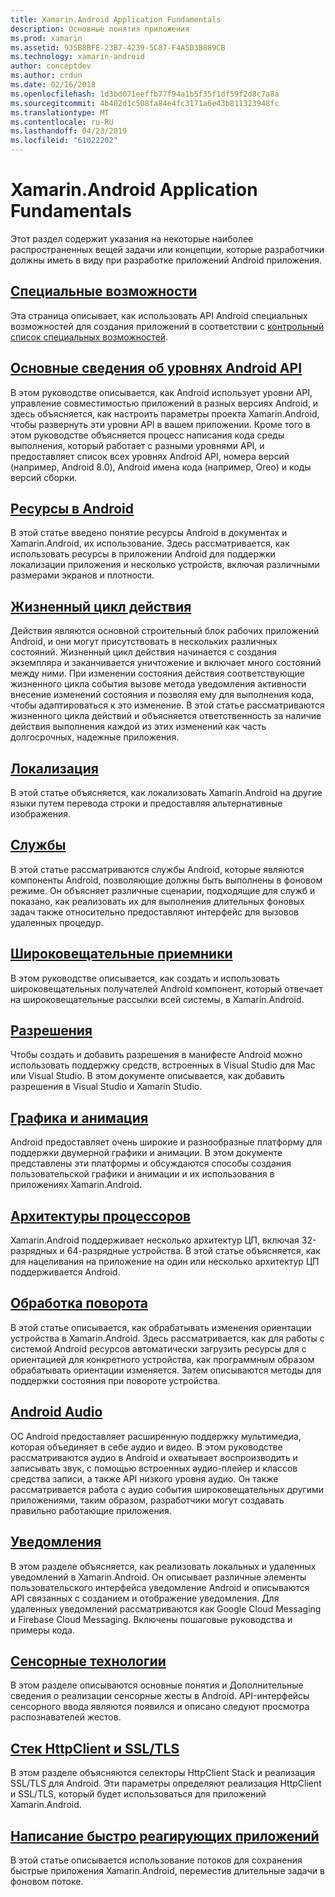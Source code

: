 ```yaml
---
title: Xamarin.Android Application Fundamentals
description: Основные понятия приложения
ms.prod: xamarin
ms.assetid: 935B8BFE-23B7-4239-5C87-F4A503B889CB
ms.technology: xamarin-android
author: conceptdev
ms.author: crdun
ms.date: 02/16/2018
ms.openlocfilehash: 1d3bd071eeffb77f94a1b5f35f1df59f2d8c7a8a
ms.sourcegitcommit: 4b402d1c508fa84e4fc3171a6e43b811323948fc
ms.translationtype: MT
ms.contentlocale: ru-RU
ms.lasthandoff: 04/23/2019
ms.locfileid: "61022202"
---
```

# <a name="xamarinandroid-application-fundamentals"></a>Xamarin.Android Application Fundamentals

Этот раздел содержит указания на некоторые наиболее распространенных вещей задачи или концепции, которые разработчики должны иметь в виду при разработке приложений Android приложения.

## <a name="accessibilityandroidapp-fundamentalsaccessibilitymd"></a>[Специальные возможности](~/android/app-fundamentals/accessibility.md)

Эта страница описывает, как использовать API Android специальных возможностей для создания приложений в соответствии с [контрольный список специальных возможностей](~/cross-platform/app-fundamentals/accessibility.md).

##  <a name="understanding-android-api-levelsandroidapp-fundamentalsandroid-api-levelsmd"></a>[Основные сведения об уровнях Android API](~/android/app-fundamentals/android-api-levels.md)

В этом руководстве описывается, как Android использует уровни API, управление совместимостью приложений в разных версиях Android, и здесь объясняется, как настроить параметры проекта Xamarin.Android, чтобы развернуть эти уровни API в вашем приложении. Кроме того в этом руководстве объясняется процесс написания кода среды выполнения, который работает с разными уровнями API, и предоставляет список всех уровнях Android API, номера версий (например, Android 8.0), Android имена кода (например, Oreo) и коды версий сборки.



##  <a name="resources-in-androidandroidapp-fundamentalsresources-in-androidindexmd"></a>[Ресурсы в Android](~/android/app-fundamentals/resources-in-android/index.md)

В этой статье введено понятие ресурсы Android в документах и Xamarin.Android, их использование. Здесь рассматривается, как использовать ресурсы в приложении Android для поддержки локализации приложения и несколько устройств, включая различными размерами экранов и плотности.




##  <a name="activity-lifecycleandroidapp-fundamentalsactivity-lifecycleindexmd"></a>[Жизненный цикл действия](~/android/app-fundamentals/activity-lifecycle/index.md)

Действия являются основной строительный блок рабочих приложений Android, и они могут присутствовать в нескольких различных состояний. Жизненный цикл действия начинается с создания экземпляра и заканчивается уничтожение и включает много состояний между ними. При изменении состояния действия соответствующие жизненного цикла события вызове метода уведомления активности внесение изменений состояния и позволяя ему для выполнения кода, чтобы адаптироваться к это изменение. В этой статье рассматриваются жизненного цикла действий и объясняется ответственность за наличие действия выполнения каждой из этих изменений как часть долгосрочных, надежные приложения.

##  <a name="localizationandroidapp-fundamentalslocalizationmd"></a>[Локализация](~/android/app-fundamentals/localization.md)

В этой статье объясняется, как локализовать Xamarin.Android на другие языки путем перевода строки и предоставляя альтернативные изображения.

## <a name="servicesandroidapp-fundamentalsservicesindexmd"></a>[Службы](~/android/app-fundamentals/services/index.md)

В этой статье рассматриваются службы Android, которые являются компоненты Android, позволяющие должны быть выполнены в фоновом режиме. Он объясняет различные сценарии, подходящие для служб и показано, как реализовать их для выполнения длительных фоновых задач также относительно предоставляют интерфейс для вызовов удаленных процедур.

## <a name="broadcast-receiversandroidapp-fundamentalsbroadcast-receiversmd"></a>[Широковещательные приемники](~/android/app-fundamentals/broadcast-receivers.md)

В этом руководстве описывается, как создать и использовать широковещательных получателей Android компонент, который отвечает на широковещательные рассылки всей системы, в Xamarin.Android.



##  <a name="permissionsandroidapp-fundamentalspermissionsmd"></a>[Разрешения](~/android/app-fundamentals/permissions.md)

Чтобы создать и добавить разрешения в манифесте Android можно использовать поддержку средств, встроенных в Visual Studio для Mac или Visual Studio. В этом документе описывается, как добавить разрешения в Visual Studio и Xamarin Studio.



##  <a name="graphics-and-animationandroidapp-fundamentalsgraphics-and-animationmd"></a>[Графика и анимация](~/android/app-fundamentals/graphics-and-animation.md)

Android предоставляет очень широкие и разнообразные платформу для поддержки двумерной графики и анимации. В этом документе представлены эти платформы и обсуждаются способы создания пользовательской графики и анимации и их использования в приложениях Xamarin.Android.


##  <a name="cpu-architecturesandroidapp-fundamentalscpu-architecturesmd"></a>[Архитектуры процессоров](~/android/app-fundamentals/cpu-architectures.md)

Xamarin.Android поддерживает несколько архитектур ЦП, включая 32-разрядных и 64-разрядные устройства. В этой статье объясняется, как для нацеливания на приложение на один или несколько архитектур ЦП поддерживается Android.




##  <a name="handling-rotationandroidapp-fundamentalshandling-rotationmd"></a>[Обработка поворота](~/android/app-fundamentals/handling-rotation.md)

В этой статье описывается, как обрабатывать изменения ориентации устройства в Xamarin.Android. Здесь рассматривается, как для работы с системой Android ресурсов автоматически загрузить ресурсы для с ориентацией для конкретного устройства, как программным образом обрабатывать ориентации изменяется. Затем описываются методы для поддержки состояния при повороте устройства.



##  <a name="android-audioandroidapp-fundamentalsandroid-audiomd"></a>[Android Audio](~/android/app-fundamentals/android-audio.md)

ОС Android предоставляет расширенную поддержку мультимедиа, которая объединяет в себе аудио и видео. В этом руководстве рассматриваются аудио в Android и охватывает воспроизводить и записывать звук, с помощью встроенных аудио-плейер и классов средства записи, а также API низкого уровня аудио. Он также рассматривается работа с аудио события широковещательных другими приложениями, таким образом, разработчики могут создавать правильно работающие приложения.




##  <a name="notificationsandroidapp-fundamentalsnotificationsindexmd"></a>[Уведомления](~/android/app-fundamentals/notifications/index.md)

В этом разделе объясняется, как реализовать локальных и удаленных уведомлений в Xamarin.Android. Он описывает различные элементы пользовательского интерфейса уведомление Android и описываются API связанных с созданием и отображение уведомления. Для удаленных уведомлений рассматриваются как Google Cloud Messaging и Firebase Cloud Messaging. Включены пошаговые руководства и примеры кода.



##  <a name="touchandroidapp-fundamentalstouchindexmd"></a>[Сенсорные технологии](~/android/app-fundamentals/touch/index.md)

В этом разделе описываются основные понятия и Дополнительные сведения о реализации сенсорные жесты в Android. API-интерфейсы сенсорного ввода являются появился и описано следуют просмотра распознавателей жестов.



##  <a name="httpclient-stack-and-ssltlsandroidapp-fundamentalshttp-stackmd"></a>[Стек HttpClient и SSL/TLS](~/android/app-fundamentals/http-stack.md)

В этом разделе объясняются селекторы HttpClient Stack и реализация SSL/TLS для Android. Эти параметры определяют реализация HttpClient и SSL/TLS, который будет использоваться для приложений Xamarin.Android.


##  <a name="writing-responsive-applicationswriting-responsive-appsmd"></a>[Написание быстро реагирующих приложений](writing-responsive-apps.md)

В этой статье описывается использование потоков для сохранения быстрые приложения Xamarin.Android, переместив длительные задачи в фоновом потоке.